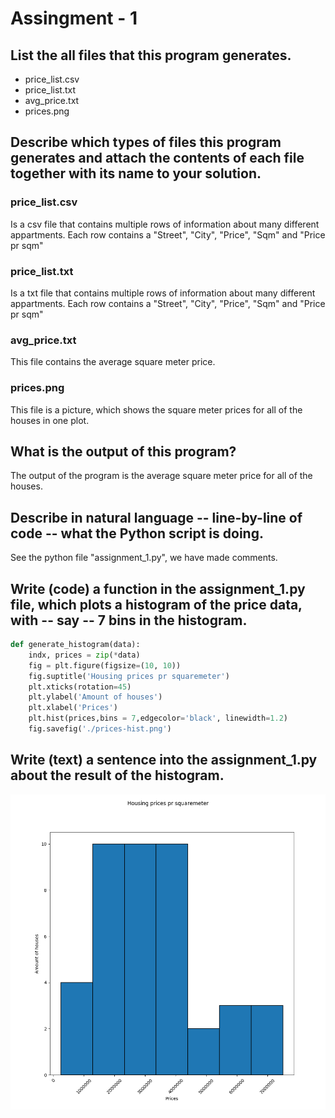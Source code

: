 # Assingment - 1

## List the all files that this program generates.
   - price_list.csv
   - price_list.txt
   - avg_price.txt
   - prices.png

## Describe which types of files this program generates and attach the contents of each file together with its name to your solution.
   
### price_list.csv

Is a csv file that contains multiple rows of information about many different appartments. Each row contains a "Street", "City", "Price", "Sqm" and "Price pr sqm"

### price_list.txt

Is a txt file that contains multiple rows of information about many different appartments. Each row contains a "Street", "City", "Price", "Sqm" and "Price pr sqm"

### avg_price.txt

This file contains the average square meter price.

### prices.png

This file is a picture, which shows the square meter prices for all of the houses in one plot.


## What is the output of this program?
   The output of the program is the average square meter price for all of the houses.

## Describe in natural language -- line-by-line of code -- what the Python script is doing.

See the python file "assignment_1.py", we have made comments.

## Write (code) a function in the assignment_1.py file, which plots a histogram of the price data, with -- say -- 7 bins in the histogram.

```python
def generate_histogram(data):
    indx, prices = zip(*data)
    fig = plt.figure(figsize=(10, 10))
    fig.suptitle('Housing prices pr squaremeter')
    plt.xticks(rotation=45)
    plt.ylabel('Amount of houses')
    plt.xlabel('Prices')
    plt.hist(prices,bins = 7,edgecolor='black', linewidth=1.2)
    fig.savefig('./prices-hist.png')
```

## Write (text) a sentence into the assignment_1.py about the result of the histogram.

![](prices-hist.png?raw=true)